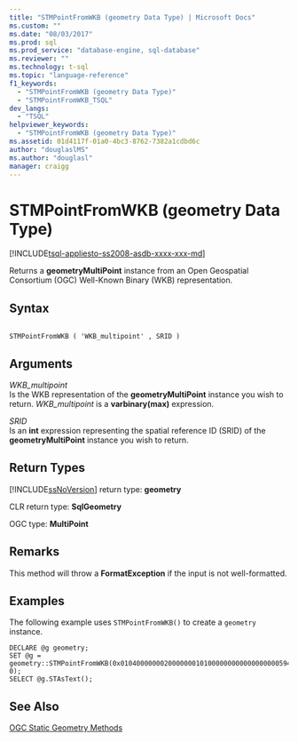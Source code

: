 ```yaml
---
title: "STMPointFromWKB (geometry Data Type) | Microsoft Docs"
ms.custom: ""
ms.date: "08/03/2017"
ms.prod: sql
ms.prod_service: "database-engine, sql-database"
ms.reviewer: ""
ms.technology: t-sql
ms.topic: "language-reference"
f1_keywords: 
  - "STMPointFromWKB (geometry Data Type)"
  - "STMPointFromWKB_TSQL"
dev_langs: 
  - "TSQL"
helpviewer_keywords: 
  - "STMPointFromWKB (geometry Data Type)"
ms.assetid: 01d4117f-01a0-4bc3-8762-7382a1cdbd6c
author: "douglaslMS"
ms.author: "douglasl"
manager: craigg
---
```

# STMPointFromWKB (geometry Data Type)
[!INCLUDE[tsql-appliesto-ss2008-asdb-xxxx-xxx-md](../../includes/tsql-appliesto-ss2008-asdb-xxxx-xxx-md.md)]

Returns a **geometryMultiPoint** instance from an Open Geospatial Consortium (OGC) Well-Known Binary (WKB) representation.
  
## Syntax  
  
```  
  
STMPointFromWKB ( 'WKB_multipoint' , SRID )  
```  
  
## Arguments  
 *WKB_multipoint*  
 Is the WKB representation of the **geometryMultiPoint** instance you wish to return. *WKB_multipoint* is a **varbinary(max)** expression.  
  
 *SRID*  
 Is an **int** expression representing the spatial reference ID (SRID) of the **geometryMultiPoint** instance you wish to return.  
  
## Return Types  
 [!INCLUDE[ssNoVersion](../../includes/ssnoversion-md.md)] return type: **geometry**  
  
 CLR return type: **SqlGeometry**  
  
 OGC type: **MultiPoint**  
  
## Remarks  
 This method will throw a **FormatException** if the input is not well-formatted.  
  
## Examples  
 The following example uses `STMPointFromWKB()` to create a `geometry` instance.  
  
```  
DECLARE @g geometry;   
SET @g = geometry::STMPointFromWKB(0x010400000002000000010100000000000000000059400000000000005940010100000000000000000069400000000000006940, 0);  
SELECT @g.STAsText();  
```  
  
## See Also  
 [OGC Static Geometry Methods](../../t-sql/spatial-geometry/ogc-static-geometry-methods.md)  
  
  

